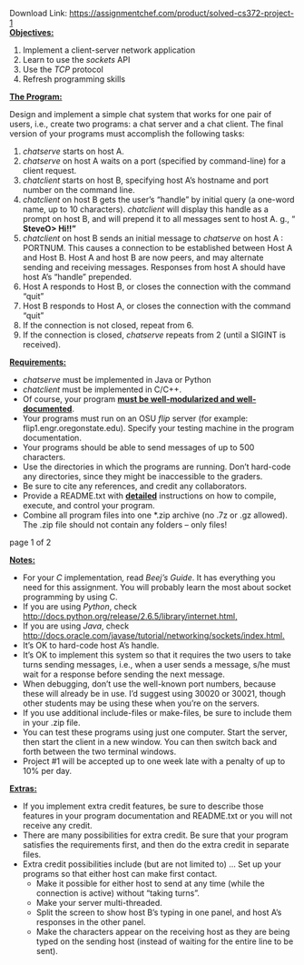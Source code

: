 Download Link: https://assignmentchef.com/product/solved-cs372-project-1
<br>
<strong><u>Objectives:</u> </strong>

<ol>

 <li>Implement a client-server network application</li>

 <li>Learn to use the <em>sockets</em> API</li>

 <li>Use the <em>TCP</em> protocol</li>

 <li>Refresh programming skills</li>

</ol>




<strong><u>The Program:</u></strong>

Design and implement a simple chat system that works for one pair of users, i.e., create two programs: a chat server and a chat client.  The final version of your programs must accomplish the following tasks:

<ol>

 <li><em>chatserve</em> starts on host A.</li>

 <li><em>chatserve</em> on host A waits on a port (specified by command-line) for a client request.</li>

 <li><em>chatclient</em> starts on host B, specifying host A’s hostname and port number on the command line.</li>

 <li><em>chatclient</em> on host B gets the user’s “handle” by initial query (a one-word name, up to 10 characters). <em>chatclient</em> will display this handle as a prompt on host B, and will prepend it to all messages sent to host A.  g.,  “ <strong>SteveO&gt; Hi!!”</strong></li>

 <li><em>chatclient</em> on host B sends an initial message to <em>chatserve</em> on host A : PORTNUM. This causes a connection to be established between Host A and Host B.  Host A and host B are now peers, and may alternate sending and receiving messages.  Responses from host A should have host A’s “handle” prepended.</li>

 <li>Host A responds to Host B, or closes the connection with the command “quit”</li>

 <li>Host B responds to Host A, or closes the connection with the command “quit”</li>

 <li>If the connection is not closed, repeat from 6.</li>

 <li>If the connection is closed, <em>chatserve</em> repeats from 2 (until a SIGINT is received).</li>

</ol>




<strong><u>Requirements:</u></strong>

<ul>

 <li><em>chatserve </em>must be implemented in Java or Python</li>

 <li><em>chatclient </em>must be implemented in C/C++.</li>

 <li>Of course, your program <strong><u>must be well-modularized and well-documented</u></strong>.</li>

 <li>Your programs must run on an OSU <em>flip</em> server (for example: flip1.engr.oregonstate.edu). Specify your testing machine in the program documentation.</li>

 <li>Your programs should be able to send messages of up to 500 characters.</li>

 <li>Use the directories in which the programs are running. Don’t hard-code any directories, since they might be inaccessible to the graders.</li>

 <li>Be sure to cite any references, and credit any collaborators.</li>

 <li>Provide a README.txt with <strong><u>detailed</u></strong> instructions on how to compile, execute, and control your program.</li>

 <li>Combine all program files into one *.zip archive (no .7z or .gz allowed). The .zip file should not contain any folders – only files!</li>

</ul>

page 1 of 2




<strong><u>Notes:</u></strong>

<ul>

 <li>For your <em>C</em> implementation<em>,</em> read <em>Beej’s Guide</em>. It has everything you need for this assignment.  You will probably learn the most about socket programming by using C.</li>

 <li>If you are using <em>Python</em>, check <a href="https://docs.python.org/release/2.6.5/library/internet.html">http://docs.python.org/release/2.6.5/library/internet.html</a><a href="https://docs.python.org/release/2.6.5/library/internet.html">,</a></li>

 <li>If you are using <em>Java</em>, check <a href="https://docs.oracle.com/javase/tutorial/networking/sockets/index.html">http://docs.oracle.com/javase/tutorial/networking/sockets/index.html</a><a href="https://docs.oracle.com/javase/tutorial/networking/sockets/index.html">.</a></li>

 <li>It’s OK to hard-code host A’s handle.</li>

 <li>It’s OK to implement this system so that it requires the two users to take turns sending messages, i.e., when a user sends a message, s/he must wait for a response before sending the next message.</li>

 <li>When debugging, don’t use the well-known port numbers, because these will already be in use. I’d suggest using 30020 or 30021, though other students may be using these when you’re on the servers.</li>

 <li>If you use additional include-files or make-files, be sure to include them in your .zip file.</li>

 <li>You can test these programs using just one computer. Start the server, then start the client in a new window.  You can then switch back and forth between the two terminal windows.</li>

 <li>Project #1 will be accepted up to one week late with a penalty of up to 10% per day.</li>

</ul>

<strong> </strong>

<strong><u>Extras:</u></strong>

<ul>

 <li>If you implement extra credit features, be sure to describe those features in your program documentation and README.txt or you will not receive any credit.</li>

 <li>There are many possibilities for extra credit. Be sure that your program satisfies the requirements first, and then do the extra credit in separate files.</li>

 <li>Extra credit possibilities include (but are not limited to) … Set up your programs so that either host can make first contact.

  <ul>

   <li>Make it possible for either host to send at any time (while the connection is active) without “taking turns”.</li>

   <li>Make your server multi-threaded.</li>

   <li>Split the screen to show host B’s typing in one panel, and host A’s responses in the other panel.</li>

   <li>Make the characters appear on the receiving host as they are being typed on the sending host (instead of waiting for the entire line to be sent).</li>

  </ul></li>

</ul>